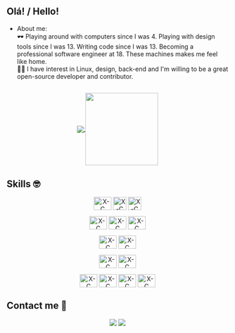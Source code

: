 ## Olá! / Hello!


 
- About me:
<br>🕶️ Playing around with computers since I was 4. Playing with design tools since I was 13. Writing code since I was 13. Becoming a professional software engineer at 18. These machines makes me feel like home.
<br>🧑‍💻 I have interest in Linux, design, back-end and I'm willing to be a great open-source developer and contributor.

 ##

<p align="center">
  <a href="https://github.com/otaviopavoni/github-readme-stats">
    <img
      align="center"
      src="https://github-readme-stats.vercel.app/api/top-langs/?username=otaviopavoni&layout=compact&theme=github_dark"
    />
  </a>
  <a href="https://github.com/otaviopavoni/github-readme-stats">
    <img
      align="center"
      height="165"
      src="https://github-readme-stats.vercel.app/api?username=otaviopavoni&count_private=true&show_icons=true&custom_title=Github%20Status&hide=issues&theme=github_dark"
    />
  </a>
</p>
 
 ## Skills :nerd_face:

<p align="center">
   <img align="center" alt="X-C" height="30" width="40" src="https://cdn.jsdelivr.net/gh/devicons/devicon@latest/icons/windows11/windows11-original.svg">
   <img align="center" alt="X-C" height="30" width="30" src="https://cdn.jsdelivr.net/gh/devicons/devicon@latest/icons/linux/linux-original.svg">
   <img align="center" alt="X-C" height="30" width="30" src="https://cdn.iconscout.com/icon/free/png-512/free-freebsd-logo-icon-svg-download-png-2944882.png?f=webp&w=256">
</p>

<p align="center">
   <img align="center" alt="X-C" height="30" width="40" src="https://cdn.jsdelivr.net/gh/devicons/devicon@latest/icons/html5/html5-original.svg">
   <img align="center" alt="X-C" height="30" width="40" src="https://cdn.jsdelivr.net/gh/devicons/devicon@latest/icons/css3/css3-original.svg">
   <img align="center" alt="X-C" height="30" width="40" src="https://cdn.jsdelivr.net/gh/devicons/devicon@latest/icons/javascript/javascript-original.svg">
</p>

<p align="center">
   <img align="center" alt="X-C" height="30" width="40" src="https://cdn.jsdelivr.net/gh/devicons/devicon@latest/icons/python/python-original.svg">
   <img align="center" alt="X-C" height="30" width="40" src="https://cdn.jsdelivr.net/gh/devicons/devicon@latest/icons/nodejs/nodejs-original.svg">
</p>
 
<p align="center">
   <img align="center" alt="X-C" height="30" width="40" src="https://cdn.jsdelivr.net/gh/devicons/devicon@latest/icons/c/c-original.svg">
   <img align="center" alt="X-C" height="30" width="40" src="https://cdn.jsdelivr.net/gh/devicons/devicon@latest/icons/cplusplus/cplusplus-original.svg">
 </p>

 <p align="center">
   <img align="center" alt="X-C" height="30" width="40" src="https://cdn.jsdelivr.net/gh/devicons/devicon@latest/icons/git/git-original.svg">
   <img align="center" alt="X-C" height="30" width="40" src="https://cdn.jsdelivr.net/gh/devicons/devicon@latest/icons/vscode/vscode-original.svg">
   <img align="center" alt="X-C" height="30" width="40" src="https://cdn.jsdelivr.net/gh/devicons/devicon@latest/icons/neovim/neovim-original.svg">
   <img align="center" alt="X-C" height="30" width="40" src="https://cdn.jsdelivr.net/gh/devicons/devicon@latest/icons/bash/bash-original.svg">
  
 </p>
  
  ##
  
## Contact me :iphone:
 
<p align="center">
  <a href = "otaviopavonimartins@gmail.com" img align="center" target="_blank"><img src="https://img.shields.io/badge/-Gmail-%23333?style=for-the-badge&logo=gmail&logoColor=white" target="_blank"></a>
  <a href = "https://wa.me/5514991783263" img align="center" target="_blank"><img src="https://img.shields.io/badge/-WhatsApp-%23333?style=for-the-badge&logo=whatsapp&logoColor=green" target="_blank"></a>


 
 </p>
 
